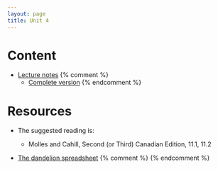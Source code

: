 ```yaml
---
layout: page
title: Unit 4
---
```


# Content

* [Lecture notes](materials/structure.handouts.pdf)
{% comment %} 
  * [Complete version](materials/structure.complete.pdf)
{% endcomment %} 

# Resources

* The suggested reading is:
  * Molles and Cahill, Second (or Third) Canadian Edition, 11.1, 11.2

* [The dandelion spreadsheet](http://tinyurl.com/DandelionModel2019)
{% comment %} 
{% endcomment %} 
